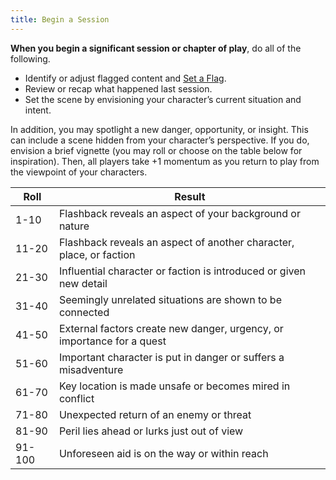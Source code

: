 ```yaml
---
title: Begin a Session
---
```


**When you begin a significant session or chapter of play**, do all of the following.

- Identify or adjust flagged content and [Set a Flag](starforged/moves/session/set_a_flag).
- Review or recap what happened last session.
- Set the scene by envisioning your character’s current situation and intent.

In addition, you may spotlight a new danger, opportunity, or insight. This can include a scene hidden from your character’s perspective. If you do, envision a brief vignette (you may roll or choose on the table below for inspiration). Then, all players take +1 momentum as you return to play from the viewpoint of your characters.

| Roll   | Result                                                                 |
| ------ | ---------------------------------------------------------------------- |
| 1-10   | Flashback reveals an aspect of your background or nature               |
| 11-20  | Flashback reveals an aspect of another character, place, or faction    |
| 21-30  | Influential character or faction is introduced or given new detail     |
| 31-40  | Seemingly unrelated situations are shown to be connected               |
| 41-50  | External factors create new danger, urgency, or importance for a quest |
| 51-60  | Important character is put in danger or suffers a misadventure         |
| 61-70  | Key location is made unsafe or becomes mired in conflict               |
| 71-80  | Unexpected return of an enemy or threat                                |
| 81-90  | Peril lies ahead or lurks just out of view                             |
| 91-100 | Unforeseen aid is on the way or within reach                           |
